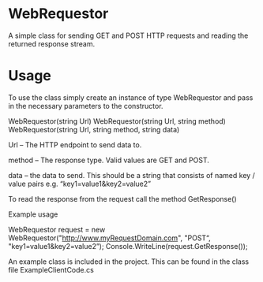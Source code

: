 WebRequestor
============

A simple class for sending GET and POST HTTP requests and reading the returned response stream.

Usage
=====

To use the class simply create an instance of type WebRequestor and pass in the necessary parameters to the constructor.

WebRequestor(string Url)
WebRequestor(string Url, string method)
WebRequestor(string Url, string method, string data)

Url – The HTTP endpoint to send data to.

method – The response type. Valid values are GET and POST.

data – the data to send. This should be a string that consists of named key / value pairs e.g. “key1=value1&key2=value2”

To read the response from the request call the method GetResponse()

Example usage

WebRequestor request = new WebRequestor("http://www.myRequestDomain.com", "POST“, "key1=value1&key2=value2”);
Console.WriteLine(request.GetResponse());

An example class is included in the project. This can be found in the class file ExampleClientCode.cs


